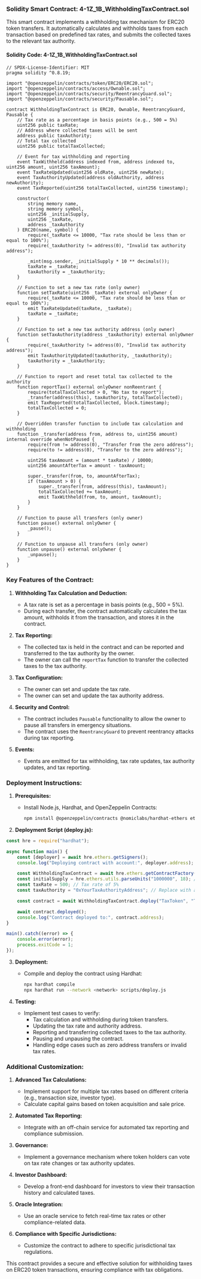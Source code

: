 ### Solidity Smart Contract: 4-1Z_1B_WithholdingTaxContract.sol

This smart contract implements a withholding tax mechanism for ERC20 token transfers. It automatically calculates and withholds taxes from each transaction based on predefined tax rates, and submits the collected taxes to the relevant tax authority.

#### **Solidity Code: 4-1Z_1B_WithholdingTaxContract.sol**

```solidity
// SPDX-License-Identifier: MIT
pragma solidity ^0.8.19;

import "@openzeppelin/contracts/token/ERC20/ERC20.sol";
import "@openzeppelin/contracts/access/Ownable.sol";
import "@openzeppelin/contracts/security/ReentrancyGuard.sol";
import "@openzeppelin/contracts/security/Pausable.sol";

contract WithholdingTaxContract is ERC20, Ownable, ReentrancyGuard, Pausable {
    // Tax rate as a percentage in basis points (e.g., 500 = 5%)
    uint256 public taxRate;
    // Address where collected taxes will be sent
    address public taxAuthority;
    // Total tax collected
    uint256 public totalTaxCollected;

    // Event for tax withholding and reporting
    event TaxWithheld(address indexed from, address indexed to, uint256 amount, uint256 taxAmount);
    event TaxRateUpdated(uint256 oldRate, uint256 newRate);
    event TaxAuthorityUpdated(address oldAuthority, address newAuthority);
    event TaxReported(uint256 totalTaxCollected, uint256 timestamp);

    constructor(
        string memory name,
        string memory symbol,
        uint256 _initialSupply,
        uint256 _taxRate,
        address _taxAuthority
    ) ERC20(name, symbol) {
        require(_taxRate <= 10000, "Tax rate should be less than or equal to 100%");
        require(_taxAuthority != address(0), "Invalid tax authority address");

        _mint(msg.sender, _initialSupply * 10 ** decimals());
        taxRate = _taxRate;
        taxAuthority = _taxAuthority;
    }

    // Function to set a new tax rate (only owner)
    function setTaxRate(uint256 _taxRate) external onlyOwner {
        require(_taxRate <= 10000, "Tax rate should be less than or equal to 100%");
        emit TaxRateUpdated(taxRate, _taxRate);
        taxRate = _taxRate;
    }

    // Function to set a new tax authority address (only owner)
    function setTaxAuthority(address _taxAuthority) external onlyOwner {
        require(_taxAuthority != address(0), "Invalid tax authority address");
        emit TaxAuthorityUpdated(taxAuthority, _taxAuthority);
        taxAuthority = _taxAuthority;
    }

    // Function to report and reset total tax collected to the authority
    function reportTax() external onlyOwner nonReentrant {
        require(totalTaxCollected > 0, "No tax to report");
        _transfer(address(this), taxAuthority, totalTaxCollected);
        emit TaxReported(totalTaxCollected, block.timestamp);
        totalTaxCollected = 0;
    }

    // Overridden transfer function to include tax calculation and withholding
    function _transfer(address from, address to, uint256 amount) internal override whenNotPaused {
        require(from != address(0), "Transfer from the zero address");
        require(to != address(0), "Transfer to the zero address");

        uint256 taxAmount = (amount * taxRate) / 10000;
        uint256 amountAfterTax = amount - taxAmount;

        super._transfer(from, to, amountAfterTax);
        if (taxAmount > 0) {
            super._transfer(from, address(this), taxAmount);
            totalTaxCollected += taxAmount;
            emit TaxWithheld(from, to, amount, taxAmount);
        }
    }

    // Function to pause all transfers (only owner)
    function pause() external onlyOwner {
        _pause();
    }

    // Function to unpause all transfers (only owner)
    function unpause() external onlyOwner {
        _unpause();
    }
}
```

### **Key Features of the Contract:**

1. **Withholding Tax Calculation and Deduction:**
   - A tax rate is set as a percentage in basis points (e.g., 500 = 5%).
   - During each transfer, the contract automatically calculates the tax amount, withholds it from the transaction, and stores it in the contract.

2. **Tax Reporting:**
   - The collected tax is held in the contract and can be reported and transferred to the tax authority by the owner.
   - The owner can call the `reportTax` function to transfer the collected taxes to the tax authority.

3. **Tax Configuration:**
   - The owner can set and update the tax rate.
   - The owner can set and update the tax authority address.

4. **Security and Control:**
   - The contract includes `Pausable` functionality to allow the owner to pause all transfers in emergency situations.
   - The contract uses the `ReentrancyGuard` to prevent reentrancy attacks during tax reporting.

5. **Events:**
   - Events are emitted for tax withholding, tax rate updates, tax authority updates, and tax reporting.

### **Deployment Instructions:**

1. **Prerequisites:**
   - Install Node.js, Hardhat, and OpenZeppelin Contracts:
     ```bash
     npm install @openzeppelin/contracts @nomiclabs/hardhat-ethers ethers
     ```

2. **Deployment Script (deploy.js):**

```javascript
const hre = require("hardhat");

async function main() {
    const [deployer] = await hre.ethers.getSigners();
    console.log("Deploying contract with account:", deployer.address);

    const WithholdingTaxContract = await hre.ethers.getContractFactory("WithholdingTaxContract");
    const initialSupply = hre.ethers.utils.parseUnits("1000000", 18); // Initial supply of 1,000,000 tokens
    const taxRate = 500; // Tax rate of 5%
    const taxAuthority = "0xYourTaxAuthorityAddress"; // Replace with actual tax authority address

    const contract = await WithholdingTaxContract.deploy("TaxToken", "TAX", initialSupply, taxRate, taxAuthority);

    await contract.deployed();
    console.log("Contract deployed to:", contract.address);
}

main().catch((error) => {
    console.error(error);
    process.exitCode = 1;
});
```

3. **Deployment:**
   - Compile and deploy the contract using Hardhat:
     ```bash
     npx hardhat compile
     npx hardhat run --network <network> scripts/deploy.js
     ```

4. **Testing:**
   - Implement test cases to verify:
     - Tax calculation and withholding during token transfers.
     - Updating the tax rate and authority address.
     - Reporting and transferring collected taxes to the tax authority.
     - Pausing and unpausing the contract.
     - Handling edge cases such as zero address transfers or invalid tax rates.

### **Additional Customization:**

1. **Advanced Tax Calculations:**
   - Implement support for multiple tax rates based on different criteria (e.g., transaction size, investor type).
   - Calculate capital gains based on token acquisition and sale price.

2. **Automated Tax Reporting:**
   - Integrate with an off-chain service for automated tax reporting and compliance submission.

3. **Governance:**
   - Implement a governance mechanism where token holders can vote on tax rate changes or tax authority updates.

4. **Investor Dashboard:**
   - Develop a front-end dashboard for investors to view their transaction history and calculated taxes.

5. **Oracle Integration:**
   - Use an oracle service to fetch real-time tax rates or other compliance-related data.

6. **Compliance with Specific Jurisdictions:**
   - Customize the contract to adhere to specific jurisdictional tax regulations.

This contract provides a secure and effective solution for withholding taxes on ERC20 token transactions, ensuring compliance with tax obligations.